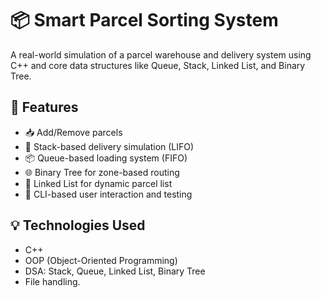 # 📦 Smart Parcel Sorting System

A real-world simulation of a parcel warehouse and delivery system using C++ and core data structures like Queue, Stack, Linked List, and Binary Tree.

## 🚀 Features
- 📥 Add/Remove parcels
- 🚛 Stack-based delivery simulation (LIFO)
- 📦 Queue-based loading system (FIFO)
- 🌐 Binary Tree for zone-based routing
- 🔗 Linked List for dynamic parcel list
- 🧪 CLI-based user interaction and testing

## 💡 Technologies Used
- C++
- OOP (Object-Oriented Programming)
- DSA: Stack, Queue, Linked List, Binary Tree
- File handling.
